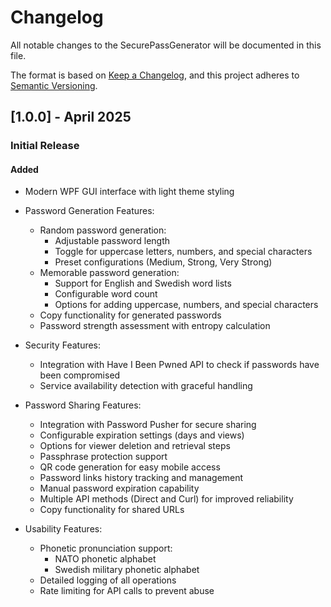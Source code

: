 # Changelog

All notable changes to the SecurePassGenerator will be documented in this file.

The format is based on [Keep a Changelog](https://keepachangelog.com/en/1.0.0/),
and this project adheres to [Semantic Versioning](https://semver.org/spec/v2.0.0.html).

## [1.0.0] - April 2025

### Initial Release

#### Added

- Modern WPF GUI interface with light theme styling
- Password Generation Features:

  - Random password generation:
    - Adjustable password length
    - Toggle for uppercase letters, numbers, and special characters
    - Preset configurations (Medium, Strong, Very Strong)
  - Memorable password generation:
    - Support for English and Swedish word lists
    - Configurable word count
    - Options for adding uppercase, numbers, and special characters
  - Copy functionality for generated passwords
  - Password strength assessment with entropy calculation

- Security Features:

  - Integration with Have I Been Pwned API to check if passwords have been compromised
  - Service availability detection with graceful handling

- Password Sharing Features:

  - Integration with Password Pusher for secure sharing
  - Configurable expiration settings (days and views)
  - Options for viewer deletion and retrieval steps
  - Passphrase protection support
  - QR code generation for easy mobile access
  - Password links history tracking and management
  - Manual password expiration capability
  - Multiple API methods (Direct and Curl) for improved reliability
  - Copy functionality for shared URLs

- Usability Features:
  - Phonetic pronunciation support:
    - NATO phonetic alphabet
    - Swedish military phonetic alphabet
  - Detailed logging of all operations
  - Rate limiting for API calls to prevent abuse
